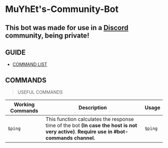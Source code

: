 # MuYhEt's-Community-Bot
## This bot was made for use in a [Discord](https://discord.gg/Tn9dbKT) community, being private!

## GUIDE
- [COMMAND LIST](https://github.com/MuYhEt/MuYhEt-s-Community-Bot#command-list)

## COMMANDS
> USEFUL COMMANDS

Working Commands | Description | Usage
-----------------|--------------|-------
`$ping` | This function calculates the response time of the bot **(In case the host is not very active)**. **Require use in #bot-commands channel.** | `$ping`

